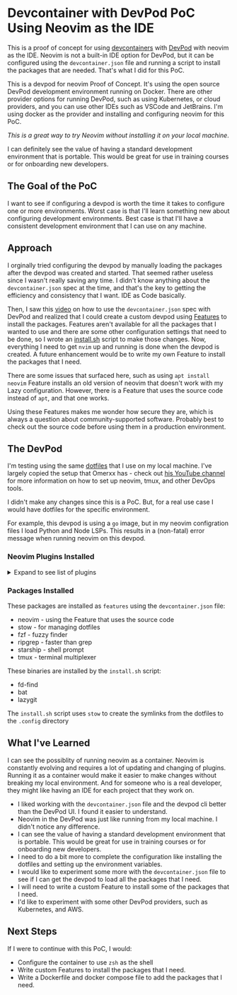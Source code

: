 # Devcontainer with DevPod PoC Using Neovim as the IDE

This is a proof of concept for using [devcontainers](https://containers.dev/) with [DevPod](https://devpod.sh/docs/what-is-devpod) with neovim as the IDE. Neovim is not a built-in IDE option for DevPod, but it can be configured using the `devcontainer.json` file and running a script to install the packages that are needed. That's what I did for this PoC.

This is a devpod for neovim Proof of Concept. It's using the open source DevPod development environment running on Docker. There are other provider options for running DevPod, such as using Kubernetes, or cloud providers, and you can use other IDEs such as VSCode and JetBrains. I'm using docker as the provider and installing and configuring neovim for this PoC.

*This is a great way to try Neovim without installing it on your local machine*.

I can definitely see the value of having a standard development environment that is portable. This would be great for use in training courses or for onboarding new developers.

## The Goal of the PoC

I want to see if configuring a devpod is worth the time it takes to configure one or more environments. Worst case is that I'll learn something new about configuring development environments. Best case is that I'll have a consistent development environment that I can use on any machine.


## Approach

I orginally tried configuring the devpod by manually loading the packages after the devpod was created and started. 
That seemed rather useless since I wasn't really saving any time. I didn't know anything about the `devcontainer.json`
spec at the time, and that's the key to getting the efficiency and consistency that I want. IDE as Code basically.

Then, I saw this [video](https://youtu.be/9YG6QlzuNwM?si=oyDiFDQBx5LgIX-F) on how to use the `devcontainer.json` spec with DevPod 
and realized that I could create a custom devpod using [Features](https://devpod.sh/docs/features) to install the packages.
Features aren't available for all the packages that I wanted to use and there are some other configuration settings that need to be done, so I wrote an [install.sh](https://github.com/beckitrue/dotfiles/blob/main/install.sh) script to make those changes. Now, everything I need to get `nvim` up and running is done when the devpod is created. A future enhancement would be to write my own Feature to install the packages that I need.

There are some issues that surfaced here, such as using `apt install neovim` Feature installs an old version of 
neovim that doesn't work with my Lazy configuration. However, there is a Feature that uses the source 
code instead of `apt`, and that one works. 

Using these Features makes me wonder how secure they are, which is always a question about community-supported software. 
Probably best to check out the source code before using them in a production environment.

## The DevPod

I'm testing using the same [dotfiles](https://beckitrue/dotfiles) that I use on my local machine.
I've largely copied the setup that Omerxx has - check out [his YouTube channel](https://www.youtube.com/@devopstoolbox) for more information on how to set up neovim, tmux, and other DevOps tools.

I didn't make any changes since this is a PoC. But, for a real use case I would have dotfiles
for the specific environment. 

For example, this devpod is using a `go` image, but in my neovim configration files I load Python 
and Node LSPs. This results in a (non-fatal) error message when running neovim on this devpod.

### Neovim Plugins Installed
<details>
<summary>Expand to see list of plugins</summary>
[
  "Comment.nvim",
  "FTerm.nvim",
  "LuaSnip",
  "cmp-nvim-lsp",
  "cmp_luasnip",
  "copilot.vim",
  "fidget.nvim",
  "gen.nvim",
  "git-worktree.nvim",
  "gitsigns.nvim",
  "go.nvim",
  "goto-preview",
  "guihua.lua",
  "harpoon",
  "indent-blankline.nvim",
  "lazy.nvim",
  "lazygit.nvim",
  "lspkind.nvim",
  "lua-utils.nvim",
  "lualine.nvim",
  "markdown-preview.nvim",
  "mason-lspconfig.nvim",
  "mason.nvim",
  "neorg",
  "noice.nvim",
  "nui.nvim",
  "nvim",
  "nvim-cmp",
  "nvim-dap",
  "nvim-dap-go",
  "nvim-dap-ui",
  "nvim-dap-virtual-text",
  "nvim-lspconfig",
  "nvim-nio",
  "nvim-notify",
  "nvim-transparent",
  "nvim-tree.lua",
  "nvim-treesitter",
  "nvim-web-devicons",
  "obsidian.nvim",
  "onedark.nvim",
  "pathlib.nvim",
  "plenary.nvim",
  "snacks.nvim",
  "telescope-fzf-native.nvim",
  "telescope-symbols.nvim",
  "telescope.nvim",
  "twilight.nvim",
  "vim-fugitive",
  "vim-pencil",
  "vim-sleuth",
  "vim-surround",
  "zen-mode.nvim"
]
</details>


### Packages Installed

These packages are installed as `features` using the `devcontainer.json` file:

- neovim - using the Feature that uses the source code
- stow - for managing dotfiles
- fzf - fuzzy finder
- ripgrep - faster than grep 
- starship - shell prompt
- tmux - terminal multiplexer

These binaries are installed by the `install.sh` script:

- fd-find
- bat
- lazygit

The `install.sh` script uses `stow` to create the symlinks from the dotfiles to the `.config` directory

## What I've Learned

I can see the possiblity of running neovim as a container. Neovim is constantly evolving and requires a lot of updating and changing of plugins. Running it as a container would make it easier to make changes without breaking my local environment. And for someone who is a real developer, they might like having an IDE for each project that they work on.

- I liked working with the `devcontainer.json` file and the devpod cli better than the DevPod UI. I found it easier to understand.
- Neovim in the DevPod was just like running from my local machine. I didn't notice any difference.
- I can see the value of having a standard development environment that is portable. This would be great for use in training 
  courses or for onboarding new developers.
- I need to do a bit more to complete the configuration like installing the dotfiles and setting up the environment variables.
- I would like to experiment some more with the `devcontainer.json` file to see if I can get the devpod to load all the 
  packages that I need.
- I will need to write a custom Feature to install some of the packages that I need.
- I'd like to experiment with some other DevPod providers, such as Kubernetes, and AWS.

## Next Steps

If I were to continue with this PoC, I would:

- Configure the container to use `zsh` as the shell
- Write custom Features to install the packages that I need. 
- Write a Dockerfile and docker compose file to add the packages that I need.


